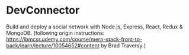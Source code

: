 # DevConnector

Build and deploy a social network with Node.js, Express, React, Redux & MongoDB. (following origin instructions: https://ibmcsr.udemy.com/course/mern-stack-front-to-back/learn/lecture/10054652#content by Brad Traversy )

